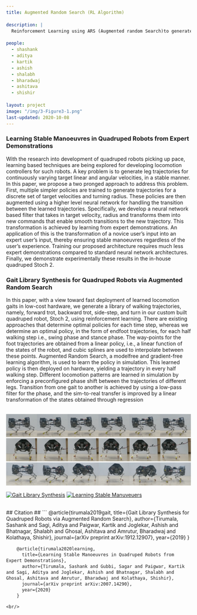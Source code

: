 ```yaml
---
title: Augmented Random Search (RL Algorithm)

description: |
  Reinforcement Learning using ARS (Augmented random Search)to generate Gaits
  
people:
  - shashank
  - aditya
  - kartik
  - ashish
  - shalabh
  - bharadwaj 
  - ashitava
  - shishir

layout: project
image: "/img/3-Figure3-1.png"
last-updated: 2020-10-08
---
```

### Learning Stable Manoeuvres in Quadruped Robots from Expert Demonstrations 
With the research into development of quadruped
robots picking up pace, learning based techniques are being
explored for developing locomotion controllers for such robots.
A key problem is to generate leg trajectories for continuously
varying target linear and angular velocities, in a stable manner.
In this paper, we propose a two pronged approach to address
this problem. First, multiple simpler policies are trained to
generate trajectories for a discrete set of target velocities and
turning radius. These policies are then augmented using a
higher level neural network for handling the transition between
the learned trajectories. Specifically, we develop a neural
network based filter that takes in target velocity, radius and
transforms them into new commands that enable smooth transitions to the new trajectory. This transformation is achieved by
learning from expert demonstrations. An application of this is
the transformation of a novice user’s input into an expert user’s
input, thereby ensuring stable manoeuvres regardless of the
user’s experience. Training our proposed architecture requires
much less expert demonstrations compared to standard neural
network architectures. Finally, we demonstrate experimentally
these results in the in-house quadruped Stoch 2.



### Gait Library Synthesis for Quadruped Robots via Augmented Random Search ###
In this paper, with a view toward fast deployment
of learned locomotion gaits in low-cost hardware, we generate a
library of walking trajectories, namely, forward trot, backward
trot, side-step, and turn in our custom built quadruped robot,
Stoch 2, using reinforcement learning. There are existing
approaches that determine optimal policies for each time step,
whereas we determine an optimal policy, in the form of endfoot trajectories, for each half walking step i.e., swing phase
and stance phase. The way-points for the foot trajectories are
obtained from a linear policy, i.e., a linear function of the
states of the robot, and cubic splines are used to interpolate
between these points. Augmented Random Search, a modelfree and gradient-free learning algorithm, is used to learn the
policy in simulation. This learned policy is then deployed on
hardware, yielding a trajectory in every half walking step.
Different locomotion patterns are learned in simulation by
enforcing a preconfigured phase shift between the trajectories of
different legs. Transition from one gait to another is achieved
by using a low-pass filter for the phase, and the sim-to-real
transfer is improved by a linear transformation of the states
obtained through regression

<br/>
<img src="/img/tile_backtrot.png" alt="drawing" width="600"/>
<img src="/img/tile_sidestep.png" alt="drawing" width="600"/>
<img src="/img/tile_turn.png" alt="drawing" width="600"/>

[![Gait Library Synthesis](http://i3.ytimg.com/vi/3BQYX2vZdAg/hqdefault.jpg)](https://www.youtube.com/watch?v=3BQYX2vZdAg&t=97s&ab_channel=Stoch_IISc "GaitLibrary")
[![Learning Stable Manuveuers](http://i3.ytimg.com/vi/LRbHetp0dcg/hqdefault.jpg)](https://www.youtube.com/watch?v=LRbHetp0dcg&t=15s&ab_channel=kartikpaigwar "ROMAN")

<br/>
## Citation ##
```
        @article{tirumala2019gait,
          title={Gait Library Synthesis for Quadruped Robots via Augmented Random Search},
          author={Tirumala, Sashank and Sagi, Aditya and Paigwar, Kartik and Joglekar, Ashish and Bhatnagar, Shalabh and Ghosal, Ashitava and Amrutur, Bharadwaj and Kolathaya, Shishir},
          journal={arXiv preprint arXiv:1912.12907},
          year={2019}
        }
        
        @article{tirumala2020learning,
          title={Learning Stable Manoeuvres in Quadruped Robots from Expert Demonstrations},
          author={Tirumala, Sashank and Gubbi, Sagar and Paigwar, Kartik and Sagi, Aditya and Joglekar, Ashish and Bhatnagar, Shalabh and Ghosal, Ashitava and Amrutur, Bharadwaj and Kolathaya, Shishir},
          journal={arXiv preprint arXiv:2007.14290},
          year={2020}
        }
        
```
<br/>